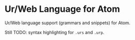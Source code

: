 # Ur/Web Language for Atom

Ur/Web language support (grammars and snippets) for Atom.

Still TODO: syntax highlighting for `.urs` and `.urp`.
